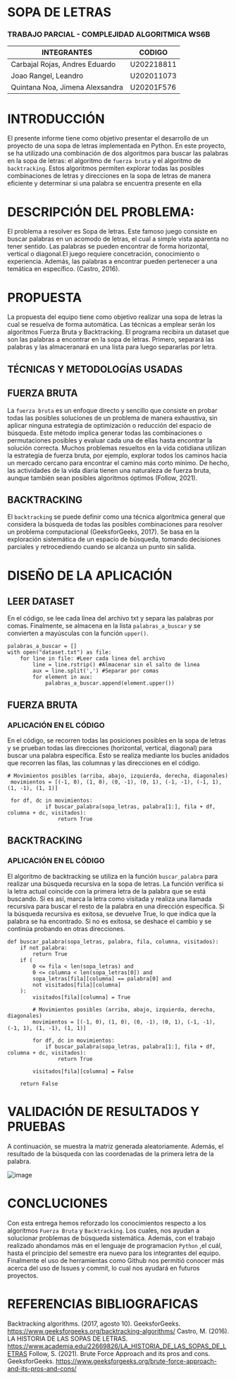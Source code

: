 # SOPA DE LETRAS
### TRABAJO PARCIAL - COMPLEJIDAD ALGORITMICA WS6B

INTEGRANTES | CODIGO| 
-|-|
Carbajal Rojas, Andres Eduardo|U202218811   
Joao Rangel, Leandro|U202011073 | 
Quintana Noa, Jimena Alexsandra|U20201F576|

# INTRODUCCIÓN 
El presente informe tiene como objetivo presentar el desarrollo de un proyecto de una sopa de letras implementada en Python.
En este proyecto, se ha utilizado una combinación de dos algoritmos para buscar las palabras en la sopa de letras: el algoritmo de `fuerza bruta` y el algoritmo de `backtracking`. Estos algoritmos permiten explorar todas las posibles combinaciones de letras y direcciones en la sopa de letras de manera eficiente y determinar si una palabra se encuentra presente en ella

# DESCRIPCIÓN DEL PROBLEMA:
El problema a resolver es Sopa de letras. Este famoso juego consiste en buscar palabras en un acomodo de letras, el cual a simple vista aparenta no tener sentido. Las palabras se pueden encontrar de forma horizontal, vertical o diagonal.El juego requiere concetración, conocimiento o experiencia. Además, las palabras a encontrar pueden pertenecer a una temática en específico. (Castro, 2016). 

# PROPUESTA
La propuesta del equipo tiene como objetivo realizar una sopa de letras la cual se resuelva de forma automática. Las técnicas a emplear serán los algoritmos Fuerza Bruta y Backtracking.
El programa recibira un dataset que son las palabras a encontrar en la sopa de letras. Primero, separará las palabras y las almaceranará en una lista para luego separarlas por letra.

## TÉCNICAS Y METODOLOGÍAS USADAS

## FUERZA BRUTA
La `fuerza bruta` es un enfoque directo y sencillo que consiste en probar todas las posibles soluciones de un problema de manera exhaustiva, sin aplicar ninguna estrategia de optimización o reducción del espacio de búsqueda. Este método implica generar todas las combinaciones o permutaciones posibles y evaluar cada una de ellas hasta encontrar la solución correcta. 
Muchos problemas resueltos en la vida cotidiana utilizan la estrategia de fuerza bruta, por ejemplo, explorar todos los caminos hacia un mercado cercano para encontrar el camino más corto mínimo. De hecho, las actividades de la vida diaria tienen una naturaleza de fuerza bruta, aunque también sean posibles algoritmos óptimos (Follow, 2021).

## BACKTRACKING
El `backtracking` se puede definir como una técnica algorítmica general que considera la búsqueda de todas las posibles combinaciones para resolver un problema computacional (GeeksforGeeks, 2017). Se basa en la exploración sistemática de un espacio de búsqueda, tomando decisiones parciales y retrocediendo cuando se alcanza un punto sin salida.

# DISEÑO DE LA APLICACIÓN

## LEER DATASET
En el código, se lee cada línea del archivo txt y separa las palabras por comas. Finalmente, se almacena en la lista `palabras_a_buscar` y se convierten a mayúsculas con la función `upper()`.

    palabras_a_buscar = []
    with open("dataset.txt") as file:
        for line in file: #Leer cada linea del archivo
            line = line.rstrip() #Almacenar sin el salto de linea
            aux = line.split(',') #Separar por comas
            for element in aux: 
                palabras_a_buscar.append(element.upper())

## FUERZA BRUTA 
### APLICACIÓN EN EL CÓDIGO
En el código, se recorren todas las posiciones posibles en la sopa de letras y se prueban todas las direcciones (horizontal, vertical, diagonal) para buscar una palabra específica. Esto se realiza mediante los bucles anidados que recorren las filas, las columnas y las direcciones en el código.

    # Movimientos posibles (arriba, abajo, izquierda, derecha, diagonales)
     movimientos = [(-1, 0), (1, 0), (0, -1), (0, 1), (-1, -1), (-1, 1), (1, -1), (1, 1)]
     
     for df, dc in movimientos:
                if buscar_palabra(sopa_letras, palabra[1:], fila + df, columna + dc, visitados):
                    return True

## BACKTRACKING
### APLICACIÓN EN EL CÓDIGO
El algoritmo de backtracking se utiliza en la función `buscar_palabra` para realizar una búsqueda recursiva en la sopa de letras. La función verifica si la letra actual coincide con la primera letra de la palabra que se está buscando. Si es así, marca la letra como visitada y realiza una llamada recursiva para buscar el resto de la palabra en una dirección específica. Si la búsqueda recursiva es exitosa, se devuelve True, lo que indica que la palabra se ha encontrado. Si no es exitosa, se deshace el cambio y se continúa probando en otras direcciones.

    def buscar_palabra(sopa_letras, palabra, fila, columna, visitados):
        if not palabra:
            return True
        if (
            0 <= fila < len(sopa_letras) and
            0 <= columna < len(sopa_letras[0]) and
            sopa_letras[fila][columna] == palabra[0] and
            not visitados[fila][columna]
        ):
            visitados[fila][columna] = True

            # Movimientos posibles (arriba, abajo, izquierda, derecha, diagonales)
            movimientos = [(-1, 0), (1, 0), (0, -1), (0, 1), (-1, -1), (-1, 1), (1, -1), (1, 1)]

            for df, dc in movimientos:
                if buscar_palabra(sopa_letras, palabra[1:], fila + df, columna + dc, visitados):
                    return True

            visitados[fila][columna] = False

        return False

# VALIDACIÓN DE RESULTADOS Y PRUEBAS
A continuación, se muestra la matriz generada aleatoriamente. Además, el resultado de la búsqueda con las coordenadas de la primera letra de la palabra. 

![image](https://github.com/LeandroJoao/TrabajoParcialComplex/assets/107333230/c7522ff5-d133-4407-8b39-b48ac1f18a8d)

# CONCLUCIONES 
Con esta entrega hemos reforzado los conocimientos respecto a los algoritmos `Fuerza Bruta` y `Backtracking`. Los cuales, nos ayudan a solucionar problemas de búsqueda sistemática. Además, con el trabajo realizado ahondamos más en el lenguaje de programacion `Python` ,el cuál, hasta el principio del semestre era nuevo para los integrantes del equipo. Finalmente el uso de herramientas como Github nos permitió conocer más acerca del uso de Issues y commit, lo cual nos ayudará en futuros proyectos.

# REFERENCIAS BIBLIOGRAFICAS
Backtracking algorithms. (2017, agosto 10). GeeksforGeeks. https://www.geeksforgeeks.org/backtracking-algorithms/
Castro, M. (2016). LA HISTORIA DE LAS SOPAS DE LETRAS. https://www.academia.edu/22669826/LA_HISTORIA_DE_LAS_SOPAS_DE_LETRAS
Follow, S. (2021). Brute Force Approach and its pros and cons. GeeksforGeeks. https://www.geeksforgeeks.org/brute-force-approach-and-its-pros-and-cons/
